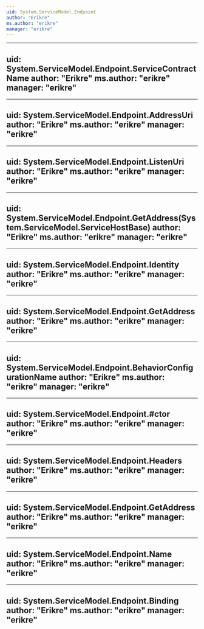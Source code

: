```yaml
---
uid: System.ServiceModel.Endpoint
author: "Erikre"
ms.author: "erikre"
manager: "erikre"
---
```


---
uid: System.ServiceModel.Endpoint.ServiceContractName
author: "Erikre"
ms.author: "erikre"
manager: "erikre"
---

---
uid: System.ServiceModel.Endpoint.AddressUri
author: "Erikre"
ms.author: "erikre"
manager: "erikre"
---

---
uid: System.ServiceModel.Endpoint.ListenUri
author: "Erikre"
ms.author: "erikre"
manager: "erikre"
---

---
uid: System.ServiceModel.Endpoint.GetAddress(System.ServiceModel.ServiceHostBase)
author: "Erikre"
ms.author: "erikre"
manager: "erikre"
---

---
uid: System.ServiceModel.Endpoint.Identity
author: "Erikre"
ms.author: "erikre"
manager: "erikre"
---

---
uid: System.ServiceModel.Endpoint.GetAddress
author: "Erikre"
ms.author: "erikre"
manager: "erikre"
---

---
uid: System.ServiceModel.Endpoint.BehaviorConfigurationName
author: "Erikre"
ms.author: "erikre"
manager: "erikre"
---

---
uid: System.ServiceModel.Endpoint.#ctor
author: "Erikre"
ms.author: "erikre"
manager: "erikre"
---

---
uid: System.ServiceModel.Endpoint.Headers
author: "Erikre"
ms.author: "erikre"
manager: "erikre"
---

---
uid: System.ServiceModel.Endpoint.GetAddress
author: "Erikre"
ms.author: "erikre"
manager: "erikre"
---

---
uid: System.ServiceModel.Endpoint.Name
author: "Erikre"
ms.author: "erikre"
manager: "erikre"
---

---
uid: System.ServiceModel.Endpoint.Binding
author: "Erikre"
ms.author: "erikre"
manager: "erikre"
---

